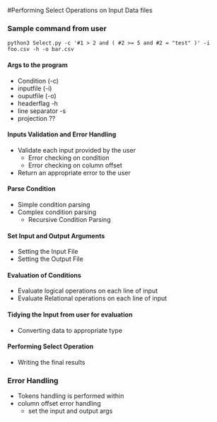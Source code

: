 #Performing Select Operations on Input Data files

### Sample command from user

`python3 Select.py -c '#1 > 2 and ( #2 >= 5 and #2 = "test" )' -i foo.csv -h -o bar.csv` 

#### Args to the program
   * Condition (-c)
   * inputfile (-i)
   * ouputfile (-o)
   * headerflag -h
   * line separator -s
   * projection ?? 

#### Inputs Validation and Error Handling
   * Validate each input provided by the user
        + Error checking on condition
        + Error checking on column offset
   * Return an appropriate error to the user

#### Parse Condition
   * Simple condition parsing
   * Complex condition parsing
       + Recursive Condition Parsing
   
#### Set Input and Output Arguments
   * Setting the Input File
   * Setting the Output File
 
#### Evaluation of Conditions
   * Evaluate logical operations on each line of input
   * Evaluate Relational operations on each line of input

#### Tidying the Input from user for evaluation
   * Converting data to appropriate type

#### Performing Select Operation
   * Writing the final results 

### Error Handling
  * Tokens handling is performed within 
  * column offset error handling 
       + set the input and output args 